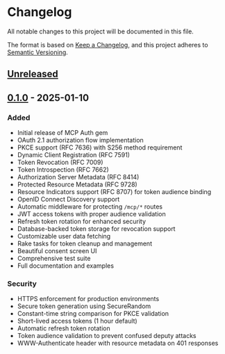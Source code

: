# Changelog

All notable changes to this project will be documented in this file.

The format is based on [Keep a Changelog](https://keepachangelog.com/en/1.0.0/),
and this project adheres to [Semantic Versioning](https://semver.org/spec/v2.0.0.html).

## [Unreleased]

## [0.1.0] - 2025-01-10

### Added
- Initial release of MCP Auth gem
- OAuth 2.1 authorization flow implementation
- PKCE support (RFC 7636) with S256 method requirement
- Dynamic Client Registration (RFC 7591)
- Token Revocation (RFC 7009)
- Token Introspection (RFC 7662)
- Authorization Server Metadata (RFC 8414)
- Protected Resource Metadata (RFC 9728)
- Resource Indicators support (RFC 8707) for token audience binding
- OpenID Connect Discovery support
- Automatic middleware for protecting `/mcp/*` routes
- JWT access tokens with proper audience validation
- Refresh token rotation for enhanced security
- Database-backed token storage for revocation support
- Customizable user data fetching
- Rake tasks for token cleanup and management
- Beautiful consent screen UI
- Comprehensive test suite
- Full documentation and examples

### Security
- HTTPS enforcement for production environments
- Secure token generation using SecureRandom
- Constant-time string comparison for PKCE validation
- Short-lived access tokens (1 hour default)
- Automatic refresh token rotation
- Token audience validation to prevent confused deputy attacks
- WWW-Authenticate header with resource metadata on 401 responses

[Unreleased]: https://github.com/SerhiiBorozenets/mcp-auth/compare/v0.1.0...HEAD
[0.1.0]: https://github.com/SerhiiBorozenets/mcp-auth/releases/tag/v0.1.0
